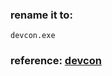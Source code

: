 ### rename it to:
```
devcon.exe
```
### reference: [devcon](https://github.com/Drawbackz/DevCon-Installer)
